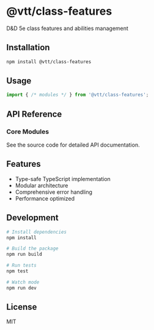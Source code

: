 # @vtt/class-features

D&D 5e class features and abilities management

## Installation

```bash
npm install @vtt/class-features
```

## Usage

```typescript
import { /* modules */ } from '@vtt/class-features';
```

## API Reference

### Core Modules

See the source code for detailed API documentation.

## Features

- Type-safe TypeScript implementation
- Modular architecture
- Comprehensive error handling
- Performance optimized

## Development

```bash
# Install dependencies
npm install

# Build the package
npm run build

# Run tests
npm test

# Watch mode
npm run dev
```

## License

MIT
